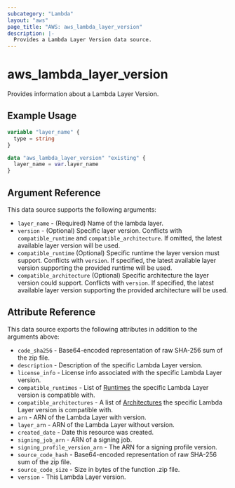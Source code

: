 ```yaml
---
subcategory: "Lambda"
layout: "aws"
page_title: "AWS: aws_lambda_layer_version"
description: |-
  Provides a Lambda Layer Version data source.
---
```


# aws_lambda_layer_version

Provides information about a Lambda Layer Version.

## Example Usage

```terraform
variable "layer_name" {
  type = string
}

data "aws_lambda_layer_version" "existing" {
  layer_name = var.layer_name
}
```

## Argument Reference

This data source supports the following arguments:

* `layer_name` - (Required) Name of the lambda layer.
* `version` - (Optional) Specific layer version. Conflicts with `compatible_runtime` and `compatible_architecture`. If omitted, the latest available layer version will be used.
* `compatible_runtime` (Optional) Specific runtime the layer version must support. Conflicts with `version`. If specified, the latest available layer version supporting the provided runtime will be used.
* `compatible_architecture` (Optional) Specific architecture the layer version could support. Conflicts with `version`. If specified, the latest available layer version supporting the provided architecture will be used.

## Attribute Reference

This data source exports the following attributes in addition to the arguments above:

* `code_sha256` - Base64-encoded representation of raw SHA-256 sum of the zip file.
* `description` - Description of the specific Lambda Layer version.
* `license_info` - License info associated with the specific Lambda Layer version.
* `compatible_runtimes` - List of [Runtimes][1] the specific Lambda Layer version is compatible with.
* `compatible_architectures` - A list of [Architectures][2] the specific Lambda Layer version is compatible with.
* `arn` - ARN of the Lambda Layer with version.
* `layer_arn` - ARN of the Lambda Layer without version.
* `created_date` - Date this resource was created.
* `signing_job_arn` - ARN of a signing job.
* `signing_profile_version_arn` - The ARN for a signing profile version.
* `source_code_hash` - Base64-encoded representation of raw SHA-256 sum of the zip file.
* `source_code_size` - Size in bytes of the function .zip file.
* `version` - This Lambda Layer version.

[1]: https://docs.aws.amazon.com/lambda/latest/dg/API_GetLayerVersion.html#SSS-GetLayerVersion-response-CompatibleRuntimes
[2]: https://docs.aws.amazon.com/lambda/latest/dg/API_GetLayerVersion.html#SSS-GetLayerVersion-response-CompatibleArchitectures
